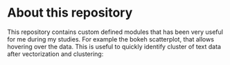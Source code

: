 # About this repository
This repository contains custom defined modules that has been very useful for me during my studies.
For example the bokeh scatterplot, that allows hovering over the data. This is useful to quickly identify
cluster of text data after vectorization and clustering: